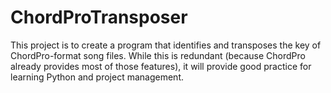 # ChordProTransposer

This project is to create a program that identifies and transposes the key of ChordPro-format song files. 
While this is redundant (because ChordPro already provides most of those features), it will provide good practice for learning Python
and project management.

